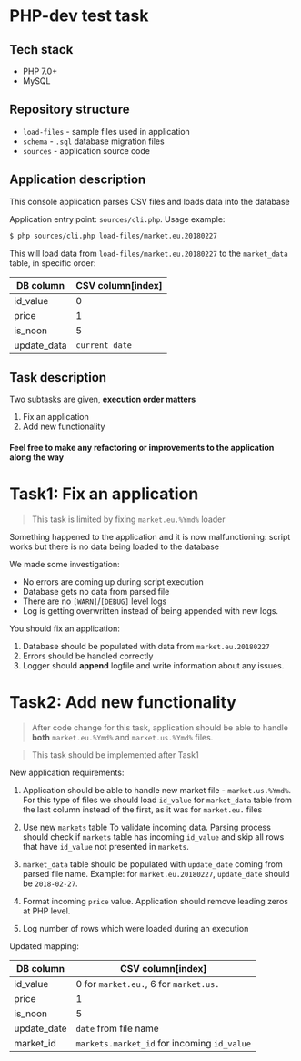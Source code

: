 # PHP-dev test task

## Tech stack
 - PHP 7.0+
 - MySQL
 
## Repository structure
 - `load-files` - sample files used in application
 - `schema` - `.sql` database migration files
 - `sources` - application source code

## Application description

This console application parses CSV files and loads data into the database

Application entry point: `sources/cli.php`.
Usage example:

```bash
$ php sources/cli.php load-files/market.eu.20180227
```

This will load data from `load-files/market.eu.20180227` to the `market_data` table,
in specific order:

DB column | CSV column[index]
------------ | -------------
id_value | 0
price | 1
is_noon | 5
update_data | `current date`


## Task description
Two subtasks are given, **execution order matters**
1. Fix an application
1. Add new functionality

#### Feel free to make any refactoring or improvements to the application along the way


# Task1: Fix an application
> This task is limited by fixing `market.eu.%Ymd%` loader

Something happened to the application and it is now malfunctioning: script works but there is no data being loaded to the database

We made some investigation:
 - No errors are coming up during script execution
 - Database gets no data from parsed file
 - There are no `[WARN]`/`[DEBUG]` level logs
 - Log is getting overwritten instead of being appended with new logs.
 
 
You should fix an application:
 
1. Database should be populated with data from `market.eu.20180227`
1. Errors should be handled correctly
1. Logger should **append** logfile and write information about any issues.

# Task2: Add new functionality
>After code change for this task, application should be able to handle **both** `market.eu.%Ymd%` and `market.us.%Ymd%` files.

>This task should be implemented after Task1

New application requirements:
1. Application should be able to handle new market file  - `market.us.%Ymd%`. For this type of files we should load `id_value` for `market_data` table from the last column instead of the first, as it was for `market.eu.` files

1. Use new `markets` table  To validate incoming data. Parsing process should check if `markets` table has incoming `id_value` and skip all rows that have `id_value` not presented in `markets`.
1. `market_data` table should be populated with `update_date` coming from parsed file name. Example: for `market.eu.20180227`, `update_date` should be `2018-02-27`.


1. Format incoming `price` value. Application should remove leading zeros at PHP level.
1. Log number of rows which were loaded during an execution
 
Updated mapping:

 DB column | CSV column[index]
 ------------ | -------------
 id_value | 0 for `market.eu.`, 6 for  `market.us.`
 price | 1
 is_noon | 5
 update_date | `date` from file name
 market_id | `markets.market_id` for incoming `id_value`
 
